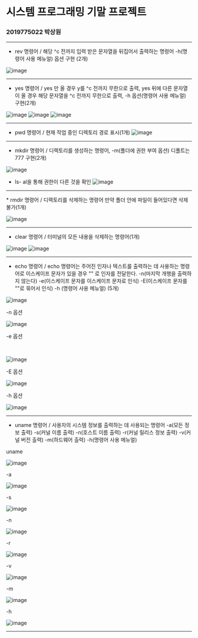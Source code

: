 # 시스템 프로그래밍 기말 프로젝트
### 2019775022 박상원
<hr>

* rev 명령어 / 해당 ^c 전까지 입력 받은 문자열을 뒤집어서 출력하는 명령어 -h(명령어 사용 메뉴얼) 옵션 구현 (2개)

![image](https://github.com/wonindev/SYSP/assets/100292629/1c46a566-b0cc-4e0d-b55e-d813c7959a02)

<hr>

* yes 명령어 / yes 만 올 경우 y를 ^c 전까지 무한으로 출력, yes 뒤에 다른 문자열이 올 경우 해당 문자열을 ^c 전까지 무한으로 출력, -h 옵션(명령어 사용 메뉴얼) 구현(2개)

![image](https://github.com/wonindev/SYSP/assets/100292629/fd94a1d7-624e-43cc-9c00-50fb0ae098b8)
![image](https://github.com/wonindev/SYSP/assets/100292629/5d3b2e16-73b2-494d-97d5-cf990af5d6fb)
![image](https://github.com/wonindev/SYSP/assets/100292629/77d3ed2f-4a7f-4588-8b0f-23b790b22cce)

<hr>

* pwd 명령어 / 현재 작업 중인 디렉토리 경로 표시(1개)
![image](https://github.com/wonindev/SYSP/assets/100292629/d6aa5a6e-c679-4aac-9e64-43da91abb181)

<hr>

* mkdir 명령어 / 디렉토리를 생성하는 명령어, -m(폴더에 권한 부여 옵션) 디폴트는 777 구현(2개)

![image](https://github.com/wonindev/SYSP/assets/100292629/296eac70-730a-43cd-8d98-8e174c1c892d)


* ls- al을 통해 권한이 다른 것을 확인
![image](https://github.com/wonindev/SYSP/assets/100292629/c5d6f4aa-9124-4de2-a02c-8c97e2ed5e93)

<hr>
* rmdir 명령어 / 디렉토리를 삭제하는 명령어 만약 폴더 안에 파일이 들어있다면 삭제 불가(1개)

![image](https://github.com/wonindev/SYSP/assets/100292629/e498dd11-0d5a-4e20-9dda-ca1742ecf3a0)

<hr>

* clear 명령어 / 터미널의 모든 내용을 삭제하는 명령어(1개)

![image](https://github.com/wonindev/SYSP/assets/100292629/1fbc5fa5-d79b-41f2-bf54-8d1072c0f4ba)
![image](https://github.com/wonindev/SYSP/assets/100292629/9d0d5dd8-e044-413c-be87-7c5346d47686)

<hr>

* echo 명령어 / echo 명령어는 주어진 인자나 텍스트를 출력하는 데 사용하는 명령어로 이스케이프 문자가 있을 경우 "" 로 인자를 전달한다. -n(마지막 개행을 출력하지 않는다) -e(이스케이프 문자를 이스케이프 문자로 인식)
 -E(이스케이프 문자를 ""로 묶어서 인식) -h (명령어 사용 메뉴얼) (5개)
 


![image](https://github.com/wonindev/SYSP/assets/100292629/5fa459cd-4435-4e17-b1a0-1795c4406611)

-n 옵션

![image](https://github.com/wonindev/SYSP/assets/100292629/1515215e-20d2-4c79-aa00-d709c354c096)

-e 옵션

<br>

![image](https://github.com/wonindev/SYSP/assets/100292629/cf6308d1-3627-49ef-9208-0d32c0f09fa9)

-E 옵션

![image](https://github.com/wonindev/SYSP/assets/100292629/ebdeb157-c97f-4d43-880f-a8e4e3dd2f84)

-h 옵션

![image](https://github.com/wonindev/SYSP/assets/100292629/313014a7-9173-4f96-9a36-8238692645de)


<hr>

* uname 명령어 / 사용자의 시스템 정보를 출력하는 데 사용되는 명령어 -a(모든 정보 출력) -s(커널 이름 출력) -n(호스트 이름 출력) -r(커널 릴리스 정보 출력) -v(커널 버전 출력) -m(하드웨어 출력) -h(명령어 사용 메뉴얼)

uname

![image](https://github.com/wonindev/SYSP/assets/100292629/4521647a-86c4-408e-907c-0f3af15bb6fa)

-a

![image](https://github.com/wonindev/SYSP/assets/100292629/4102c38a-792f-4a2d-af67-ac20cd7444f9)

-s

![image](https://github.com/wonindev/SYSP/assets/100292629/2002be91-a578-46e7-b4d2-21a88c51e086)

-n

![image](https://github.com/wonindev/SYSP/assets/100292629/12188408-ddf5-4064-ab1e-fcfefa55d991)

-r

![image](https://github.com/wonindev/SYSP/assets/100292629/bb64db87-d922-499a-a353-ebcf1f9ce0a2)

-v

![image](https://github.com/wonindev/SYSP/assets/100292629/70f99771-1ff3-47ac-9ec6-fd92784f75e6)

-m

![image](https://github.com/wonindev/SYSP/assets/100292629/2dad5542-c5a5-446c-9f0c-3ba249c5865d)

-h

![image](https://github.com/wonindev/SYSP/assets/100292629/ddff5813-b25f-4080-bc7e-bf5236b45ed5)

<hr>






















